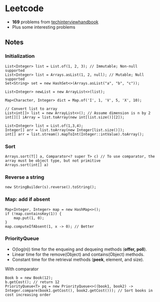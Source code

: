 # Leetcode
- **169** problems from [techinterviewhandbook](https://www.techinterviewhandbook.org/grind75?weeks=4&hours=40&mode=all&order=topics&grouping=topics#)
- Plus some interesting problems

## Notes
### Initialization
```
List<Integer> list = List.of(1, 2, 3); // Immutable; Non-null supported
List<Integer> list = Arrays.asList(1, 2, null); // Mutable; Null supported
Set<String> set = new HashSet<>(Arrays.asList("a", "b", "c"));

List<Integer> newList = new ArrayList<>(list);

Map<Character, Integer> dict = Map.of('I', 1, 'V', 5, 'X', 10);

// Convert list to array
List<int[]> list = new ArrayList<>(); // Assume dimension is n by 2
int[][] iArray = list.toArray(new int[list.size()][2]);

List<Integer> list = List.of(1,3,4);
Integer[] arr = list.toArray(new Integer[list.size()]);
int[] arr = list.stream().mapToInt(Integer::intValue).toArray();
```
### Sort
```
Arrays.sort(T[] a, Comparator<? super T> c) // To use comparator, the array must be object type, but not primitive 
Arrays.sort(int[] a)
```
### Reverse a string
```
new StringBuilder(s).reverse().toString();
```
### Map: add if absent
```
Map<Integer, Integer> map = new HashMap<>();
if (!map.containsKey(1)) {
    map.put(1, 0);
}
map.computeIfAbsent(1, x -> 0); // Better
```
### PriorityQueue
- O(log(n)) time for the enqueing and dequeing methods (**offer, poll**).
- Linear time for the remove(Object) and contains(Object) methods.
- Constant time for the retrieval methods (**peek**, element, and size).

With comparator
```
Book b = new Book(12);
b.getCost(); // return 12
PriorityQueue<T> pq = new PriorityQueue<>((book1, book2) -> Integer.compare(book1.getCost(), book2.getCost())); // Sort books in cost increasing order
```
